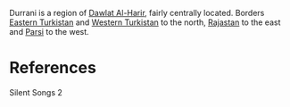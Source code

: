 Durrani is a region of [Dawlat Al-Harir](Dawlat%20Al-Harir.md), fairly centrally located. Borders [Eastern Turkistan](Eastern%20Turkistan.md) and [Western Turkistan](Western%20Turkistan.md) to the north, [Rajastan](Rajastan.md) to the east and [Parsi](Parsi.md) to the west.

# References
Silent Songs 2